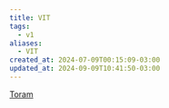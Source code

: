 ```yaml
---
title: VIT
tags:
  - v1
aliases:
  - VIT
created_at: 2024-07-09T00:15:09-03:00
updated_at: 2024-09-09T10:41:50-03:00
---
```


[Toram](../../../../atomos/2024/07/26/Toram.md)